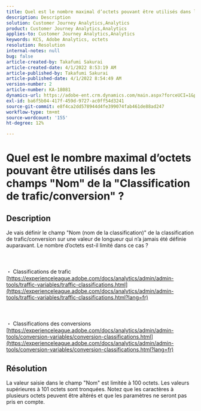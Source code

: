 ```yaml
---
title: Quel est le nombre maximal d’octets pouvant être utilisés dans les champs "Nom" de la "Classification de trafic/conversion" ?
description: Description
solution: Customer Journey Analytics,Analytics
product: Customer Journey Analytics,Analytics
applies-to: Customer Journey Analytics,Analytics
keywords: KCS, Adobe Analytics, octets
resolution: Resolution
internal-notes: null
bug: false
article-created-by: Takafumi Sakurai
article-created-date: 4/1/2022 8:53:19 AM
article-published-by: Takafumi Sakurai
article-published-date: 4/1/2022 8:54:49 AM
version-number: 2
article-number: KA-18081
dynamics-url: https://adobe-ent.crm.dynamics.com/main.aspx?forceUCI=1&pagetype=entityrecord&etn=knowledgearticle&id=7471762b-99b1-ec11-9840-0022480bd126
exl-id: ba6f5b04-417f-459d-9727-ac0ff54d3241
source-git-commit: e8f4ca2dd578944d4fe399074fab461de88ad247
workflow-type: tm+mt
source-wordcount: '155'
ht-degree: 12%

---
```


# Quel est le nombre maximal d’octets pouvant être utilisés dans les champs &quot;Nom&quot; de la &quot;Classification de trafic/conversion&quot; ?

## Description

Je vais définir le champ &quot;Nom (nom de la classification)&quot; de la classification de trafic/conversion sur une valeur de longueur qui n’a jamais été définie auparavant. Le nombre d’octets est-il limité dans ce cas ?<br><br> <br><br>・ Classifications de trafic
[https://experienceleague.adobe.com/docs/analytics/admin/admin-tools/traffic-variables/traffic-classifications.html](https://experienceleague.adobe.com/docs/analytics/admin/admin-tools/traffic-variables/traffic-classifications.html?lang=fr)<br><br> <br><br>・ Classifications des conversions
[https://experienceleague.adobe.com/docs/analytics/admin/admin-tools/conversion-variables/conversion-classifications.html](https://experienceleague.adobe.com/docs/analytics/admin/admin-tools/conversion-variables/conversion-classifications.html?lang=fr)

## Résolution


La valeur saisie dans le champ &quot;Nom&quot; est limitée à 100 octets. Les valeurs supérieures à 101 octets sont tronquées. Notez que les caractères à plusieurs octets peuvent être altérés et que les paramètres ne seront pas pris en compte.
